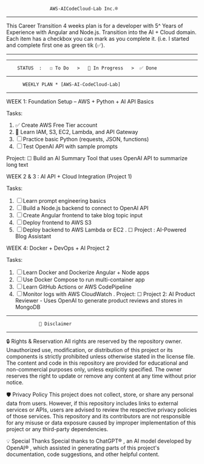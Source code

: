                    AWS-AICodeCloud-Lab Inc.®       
*******************************************************************
This Career Transition 4 weeks plan is for a developer with 5^ Years of Experience with Angular and Node.js.
Transition into the AI + Cloud domain. Each item has a checkbox you can mark as you complete it. 
               (i.e. I started and complete first one as green tik (✅).
*******************************************************************
*******************************************************************
        STATUS  :   ☐ To Do   >   🔄 In Progress   >  ✅ Done
*******************************************************************
          WEEKLY PLAN * [AWS-AI-CodeCloud-Lab]                           
*******************************************************************

WEEK 1: Foundation Setup – AWS + Python + AI API Basics

Tasks:
1. ✅ Create AWS Free Tier account
2. 🔄 Learn IAM, S3, EC2, Lambda, and API Gateway
3. ☐ Practice basic Python (requests, JSON, functions)
4. ☐ Test OpenAI API with sample prompts

Project:
☐ Build an AI Summary Tool that uses OpenAI API to summarize long text

 WEEK 2 & 3 : AI API + Cloud Integration (Project 1)

Tasks:
1. ☐ Learn prompt engineering basics
2. ☐ Build a Node.js backend to connect to OpenAI API
3. ☐ Create Angular frontend to take blog topic input
4. ☐ Deploy frontend to AWS S3
5. ☐ Deploy backend to AWS Lambda or EC2
.
☐ Project : AI-Powered Blog Assistant

 
WEEK 4: Docker + DevOps + AI Project 2

Tasks:
1. ☐ Learn Docker and Dockerize Angular + Node apps
2. ☐ Use Docker Compose to run multi-container app
3. ☐ Learn GitHub Actions or AWS CodePipeline
4. ☐ Monitor logs with AWS CloudWatch
.
Project:
☐ Project 2: AI Product Reviewer - Uses OpenAI to generate product reviews and stores in MongoDB





********************************************
                📜 Disclaimer
********************************************
🔒 Rights & Reservation
All rights are reserved by the repository owner. Unauthorized use, modification, or distribution of this project or its components is strictly prohibited unless otherwise stated in the license file. The content and code in this repository are provided for educational and non-commercial purposes only, unless explicitly specified. The owner reserves the right to update or remove any content at any time without prior notice.

🛡️ Privacy Policy
This project does not collect, store, or share any personal data from users. However, if this repository includes links to external services or APIs, users are advised to review the respective privacy policies of those services. This repository and its contributors are not responsible for any misuse or data exposure caused by improper implementation of this project or any third-party dependencies.

💡 Special Thanks
Special thanks to ChatGPT® , an AI model developed by OpenAI® , which assisted in generating parts of this project's documentation, code suggestions, and other helpful content.
